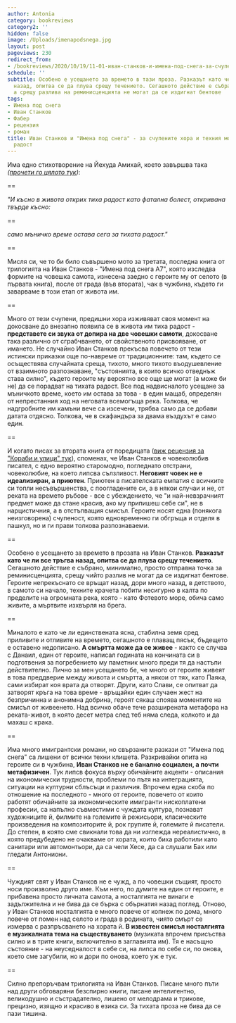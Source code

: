 ```yaml
---
author: Antonia
category: bookreviews
category2: ''
hidden: false
image: /Uploads/imenapodsnega.jpg
layout: post
pageviews: 230
redirect_from:
- /bookreviews/2020/10/19/11-01-иван-станков-и-имена-под-снега-за-счупените-хора-и-техния-момент-на-тиха-радост
schedule: ''
subtitle: Особено е усещането за времето в тази проза. Разказът като че ли все тръгва
  назад, опитва се да плува срещу течението. Сегашното действие е събрано, минимално,
  а срещу разлива на реминисценцията не могат да се издигнат бентове
tags:
- Имена под снега
- Иван Станков
- Фабер
- рецензия
- роман
title: Иван Станков и "Имена под снега" - за счупените хора и техния момент на тиха
  радост
---
```


Има едно стихотворение на Йехуда Амихай, което завършва така *([прочети го цялото тук](https://literaturnirazgovori.com/translations/2020/10/18/17-06-%D0%B9%D0%B5%D1%85%D1%83%D0%B4%D0%B0-%D0%B0%D0%BC%D0%B8%D1%85%D0%B0%D0%B9-%D1%82%D0%B8%D1%85%D0%B0-%D1%80%D0%B0%D0%B4%D0%BE%D1%81%D1%82.html))*:

\==

*"И късно в живота открих
тиха радост
като фатална болест, откривана твърде късно:*

\==

*само мъничко време остава сега за тихата радост."* 

\==

Мисля си, че то би било съвършено мото за третата, последна книга от трилогията на Иван Станков - "Имена под снега A7", която изследва формите на човешка самота, изнесена заедно с героите му от селото (в първата книга), после от града (във втората), чак в чужбина, където ги заварваме в този етап от живота им. 

\==

Много от тези счупени, предишни хора изживяват своя момент на докосване до внезапно появила се в живота им тиха радост - **представете си звука от допира на две човешки самоти**, докосване така различно от сграбчването, от свойственото присвояване, от имането. Не случайно Иван Станков прекъсва повечето от тези истински приказки още по-навреме от традиционните: там, където се осъществява случайната среща, тихото, много тихото въодушевление от взаимното разпознаване, "състоянията, в които всичко отведнъж става силно", където героите му вероятно все още ще могат (а може би не) да се порадват на тихата радост. Все под надвисналото усещане за мъничкото време, което им остава за това - в един мащаб, определян от непрестанния ход на неговата всемогъща река. Толкова, че надгробните им камъни вече са изсечени, трябва само да се добави датата отдясно. Толкова, че в скафандъра за двама въздухът е само един.  

\==

И когато писах за втората книга от поредицата ([виж рецензия за "Кораби и улици" тук](https://literaturnirazgovori.com/bookreviews/2020/04/24/12-33-%D1%83%D0%BB%D0%B8%D1%86%D0%B8-%D0%B8-%D0%BA%D0%BE%D1%80%D0%B0%D0%B1%D0%B8-gm-%D0%B8%D0%BB%D0%B8-%D1%87%D0%BE%D0%B2%D0%B5%D0%BA%D0%BE%D0%BB%D1%8E%D0%B1%D0%B8%D0%B2%D0%B0%D1%82%D0%B0-%D0%BF%D1%80%D0%BE%D0%B7%D0%B0-%D0%BD%D0%B0-%D0%B8%D0%B2%D0%B0%D0%BD-%D1%81%D1%82%D0%B0%D0%BD%D0%BA%D0%BE%D0%B2.html)), споменах, че Иван Станков е човеколюбив писател, с едно вероятно старомодно, погледнато отстрани, човеколюбие, на което липсва сълзливост. **Неговият човек не е идеализиран, а приютен**. Приютен в писателската емпатия с всичките си топли несъвършенства, с поогладените си, а в някои случаи и не, от реката на времето ръбове - все с убеждението, че "и най-невзрачният предмет може да стане красив, ако му припишеш себе си", не в нарцистичния, а в отстъпващия смисъл. Героите носят една (понякога неизговорена) счупеност, която едновременно ги обгръща и отделя в пашкул, но и ги прави толкова разпознаваеми.

\==

Особено е усещането за времето в прозата на Иван Станков. **Разказът като че ли все тръгва назад, опитва се да плува срещу течението**. Сегашното действие е събрано, минимално, просто отправна точка за реминисценцията, срещу чийто разлив не могат да се издигнат бентове. Героите непрекъснато се връщат назад, дори много назад, в детството, в самото си начало, техните крачета побити несигурно в калта по пределите на огромната река, която - като Фотевото море, обича само живите, а мъртвите изхвърля на брега. 

\==

Миналото е като че ли единствената ясна, стабилна земя сред приливите и отливите на времето, сегашното е плаващ пясък, бъдещето е оставено недописано.  **А смъртта може да се живее** - както се случва с Данаил, един от героите, написал годината на кончината си в подготвения за погребението му паметник много преди тя да настъпи действително. Лично за мен усещането бе, че много от героите живеят в това преддверие между живота и смъртта, а някои от тях, като Паяка, сами избират коя врата да отворят. Други, като Слави, се опитват да затворят кръга на това време - връщайки един случаен жест на безпричинна и анонимна добрина, героят сякаш споява моментите на смисъл от живеенето. Над всичко обаче тече разширената метафора на реката-живот, в която десет метра след теб няма следа, колкото и да махаш с крака.

\==

Има много имигрантски романи, но свързаните разкази от "Имена под снега" са лишени от всички техни клишета. Разкривайки опита на героите си в чужбина, **Иван Станков не е банално социален, а почти метафизичен**. Тук липсв фокуса върху обичайните акценти - описания на икономически трудности, проблеми по пътя на интеграцията, ситуации на културни сблъсъци и различия. Впрочем една скоба по отношение на последното - много от героите, повечето от които работят обичайните за икономическите имигранти нископлатени професии, са напълно съвместими с чуждата култура, познават художниците й, филмите на големите й режисьори, класическите произведения на композиторите й, рок групите й, големите й писатели. До степен, в която сме свикнали това да ни изглежда нереалистично, в която предубедено не очакваме от хората, които биха работили като санитари или автомонтьори, да са чели Хесе, да са слушали Бах или гледали Антониони.

\==

Чуждият свят у Иван Станков не е чужд, а по човешки същият, просто носи произволно друго име. Към него, по думите на един от героите, е прибавена просто личната самота, а носталгията не винаги е задължителна и не бива да се бърка с обърнатия назад поглед. Отново, у Иван Станков носталгията е много повече от копнеж по дома, много повече от помен над селото и града в родината, чиято смърт се измерва с разпръсването на хората й. **В известен смисъл носталгията е музикалната тема на съществуването** (музиката впрочем присъства силно и в трите книги, включително в заглавията им). Тя е насъщно състояние - на неуседналост в себе си, на липса по себе си, по онова, което сме загубили, но и дори по онова, което уж е тук.

\==

Силно препоръчвам трилогията на Иван Станков. Писане много пъти над други обговаряни безспирно книги, писане интелигентно, великодушно и състрадателно, лишено от мелодрама и трикове, прецизно, изящно и красиво в езика си. За тихата проза не бива да се пази тишина.